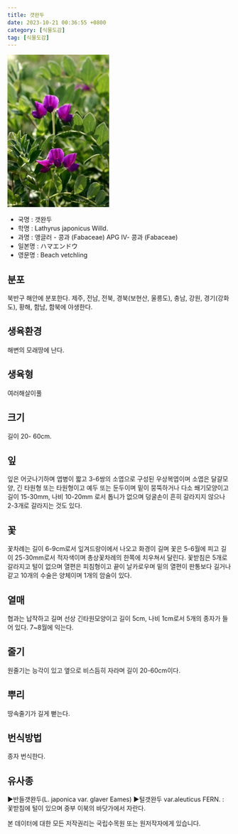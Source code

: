 ```yaml
---
title: 갯완두
date: 2023-10-21 00:36:55 +0800
category: [식물도감]
tag: [식물도감]
---
```




![갯완두](/assets/img/fileUpload/plants/basic/Leguminosae/Lathyrus/12292/12292_1_th2.jpg)
- 국명 : 갯완두
- 학명 : Lathyrus japonicus Willd.
- 과명 : 앵글러 - 콩과 (Fabaceae) APG Ⅳ- 콩과 (Fabaceae)
- 일본명 : ハマエンドウ
- 영문명 : Beach vetchling


## 분포
북반구 해안에 분포한다.
제주, 전남, 전북, 경북(보현산, 울릉도), 충남,  강원, 경기(강화도), 황해, 함남, 함북에 야생한다.
## 생육환경
해변의 모래땅에 난다.
## 생육형
여러해살이풀
## 크기
길이 20- 60cm.
## 잎
잎은 어긋나기하며 엽병이 짧고 3-6쌍의 소엽으로 구성된 우상복엽이며 소엽은 달걀모양, 긴 타원형 또는 타원형이고 예두 또는 둔두이며 밑이 뭉뚝하거나 다소 쐐기모양이고 길이 15-30mm, 나비 10-20mm 로서 톱니가 없으며 덩굴손이 흔히 갈라지지 않으나 2-3개로 갈라지는 것도 있다.
## 꽃
꽃차례는 길이 6-9cm로서 잎겨드랑이에서 나오고 화경이 길며 꽃은 5-6월에 피고 길이 25-30mm로서 적자색이며 총상꽃차례의 한쪽에 치우쳐서 달린다. 꽃받침은 5개로 갈라지고 털이 없으며 열편은 피침형이고 끝이 날카로우며 밑의 열편이 판통보다 길거나 같고 10개의 수술은 양체이며 1개의 암술이 있다.
## 열매
협과는 납작하고 길며 선상 긴타원모양이고 길이 5cm, 나비 1cm로서 5개의 종자가 들어 있다. 7~8월에 익는다. 
## 줄기
원줄기는 능각이 있고 옆으로 비스듬히 자라며 길이 20-60cm이다.
## 뿌리
땅속줄기가 길게 뻗는다.
## 번식방법
종자 번식한다.
## 유사종
▶반들갯완두(L. japonica var. glaver Eames)
▶털갯완두 var.aleuticus FERN. : 꽃받침에 털이 있으며 중부 이북의 바닷가에서 자란다.






본 데이터에 대한 모든 저작권리는 국립수목원 또는 원저작자에게 있습니다.
